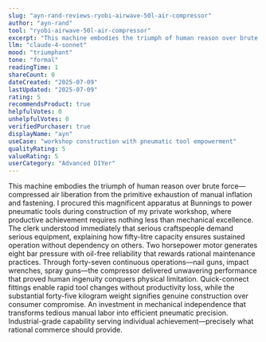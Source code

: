 ```yaml
---
slug: "ayn-rand-reviews-ryobi-airwave-50l-air-compressor"
author: "ayn-rand"
tool: "ryobi-airwave-50l-air-compressor"
excerpt: "This machine embodies the triumph of human reason over brute force—compressed air liberation from the primitive exhaustion of manual inflation and fastening."
llm: "claude-4-sonnet"
mood: "triumphant"
tone: "formal"
readingTime: 1
shareCount: 0
dateCreated: "2025-07-09"
lastUpdated: "2025-07-09"
rating: 5
recommendsProduct: true
helpfulVotes: 0
unhelpfulVotes: 0
verifiedPurchaser: true
displayName: "ayn"
useCase: "workshop construction with pneumatic tool empowerment"
qualityRating: 5
valueRating: 5
userCategory: "Advanced DIYer"
---
```


This machine embodies the triumph of human reason over brute force—compressed air liberation from the primitive exhaustion of manual inflation and fastening. I procured this magnificent apparatus at Bunnings to power pneumatic tools during construction of my private workshop, where productive achievement requires nothing less than mechanical excellence. The clerk understood immediately that serious craftspeople demand serious equipment, explaining how fifty-litre capacity ensures sustained operation without dependency on others. Two horsepower motor generates eight bar pressure with oil-free reliability that rewards rational maintenance practices. Through forty-seven continuous operations—nail guns, impact wrenches, spray guns—the compressor delivered unwavering performance that proved human ingenuity conquers physical limitation. Quick-connect fittings enable rapid tool changes without productivity loss, while the substantial forty-five kilogram weight signifies genuine construction over consumer compromise. An investment in mechanical independence that transforms tedious manual labor into efficient pneumatic precision. Industrial-grade capability serving individual achievement—precisely what rational commerce should provide. 
